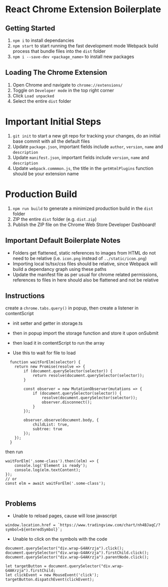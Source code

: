 # React Chrome Extension Boilerplate

## Getting Started

1. `npm i` to install dependancies
2. `npm start` to start running the fast development mode Webpack build process that bundle files into the `dist` folder
3. `npm i --save-dev <package_name>` to install new packages

## Loading The Chrome Extension

1. Open Chrome and navigate to `chrome://extensions/`
2. Toggle on `Developer mode` in the top right corner
3. Click `Load unpacked`
4. Select the entire `dist` folder

# Important Initial Steps

1. `git init` to start a new git repo for tracking your changes, do an initial base commit with all the default files
2. Update `package.json`, important fields include `author`, `version`, `name` and `description`
3. Update `manifest.json`, important fields include `version`, `name` and `description`
4. Update `webpack.commmon.js`, the title in the `getHtmlPlugins` function should be your extension name

# Production Build

1. `npm run build` to generate a minimized production build in the `dist` folder
2. ZIP the entire `dist` folder (e.g. `dist.zip`)
3. Publish the ZIP file on the Chrome Web Store Developer Dashboard!

## Important Default Boilerplate Notes

- Folders get flattened, static references to images from HTML do not need to be relative (i.e. `icon.png` instead of `../static/icon.png`)
- Importing local ts/tsx/css files should be relative, since Webpack will build a dependancy graph using these paths
- Update the manifest file as per usual for chrome related permissions, references to files in here should also be flattened and not be relative

## Instructions
create a `chrome.tabs.query()` in popup, then create a listener in contentScript

- init setter and getter in storage.ts
- then in popup import the storage function and store it upon onSubmit
- then load it in contentScript to run the array

- Use this to wait for file to load
```
  function waitForElm(selector) {
    return new Promise(resolve => {
        if (document.querySelector(selector)) {
            return resolve(document.querySelector(selector));
        }

        const observer = new MutationObserver(mutations => {
            if (document.querySelector(selector)) {
                resolve(document.querySelector(selector));
                observer.disconnect();
            }
        });

        observer.observe(document.body, {
            childList: true,
            subtree: true
        });
    });
  }
```
then run
```
waitForElm('.some-class').then((elm) => {
    console.log('Element is ready');
    console.log(elm.textContent);
});
// or
const elm = await waitForElm('.some-class');
  
```

## Problems
- Unable to reload pages, cause will lose javascript
```
window.location.href = `https://www.tradingview.com/chart/nh4BJaqC/?symbol=${enteredSymbol}`;
```
- Unable to click on the symbols with the code
```
document.querySelector("div.wrap-G4AKrzja").click();
document.querySelector("div.wrap-G4AKrzja").firstChild.click();
document.querySelector("div.wrap-G4AKrzja").parentNode.click();

let targetButton = document.querySelector("div.wrap-G4AKrzja").firstChild;
let clickEvent = new MouseEvent('click');
targetButton.dispatchEvent(clickEvent);
```